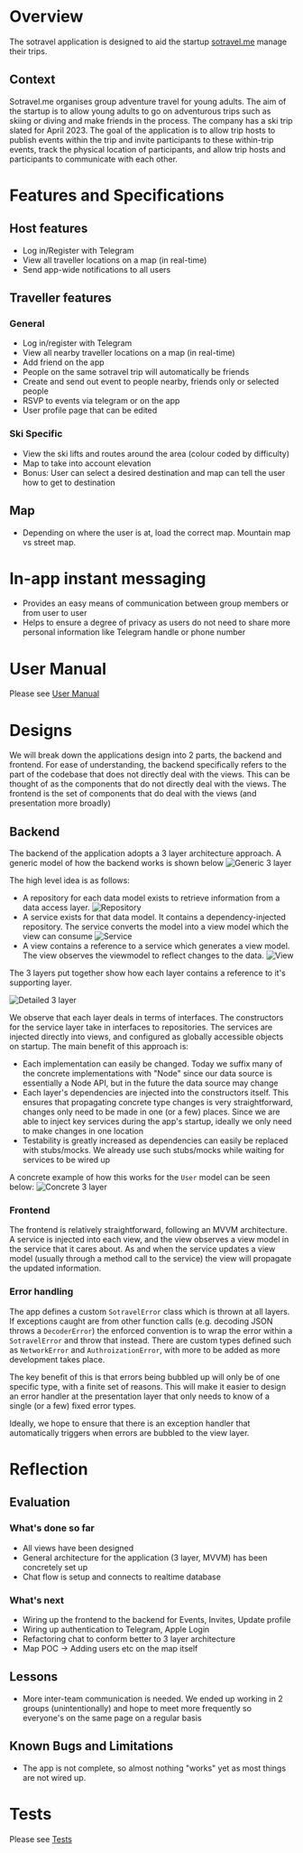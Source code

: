 # Overview

The sotravel application is designed to aid the startup
[sotravel.me](https://sotravel.me) manage their trips.

## Context

Sotravel.me organises group adventure travel for young adults. The aim of the
startup is to allow young adults to go on adventurous trips such as skiing or
diving and make friends in the process. The company has a ski trip slated for
April 2023. The goal of the application is to allow trip hosts to publish events
within the trip and invite participants to these within-trip events, track the
physical location of participants, and allow trip hosts and participants to
communicate with each other.

# Features and Specifications

## Host features

-   Log in/Register with Telegram
-   View all traveller locations on a map (in real-time)
-   Send app-wide notifications to all users

## Traveller features

### General

-   Log in/register with Telegram
-   View all nearby traveller locations on a map (in real-time)
-   Add friend on the app
-   People on the same sotravel trip will automatically be friends
-   Create and send out event to people nearby, friends only or selected people
-   RSVP to events via telegram or on the app
-   User profile page that can be edited

### Ski Specific

-   View the ski lifts and routes around the area (colour coded by difficulty)
-   Map to take into account elevation
-   Bonus: User can select a desired destination and map can tell the user how
    to get to destination

## Map

-   Depending on where the user is at, load the correct map. Mountain map vs
    street map.

# In-app instant messaging

-   Provides an easy means of communication between group members or from user
    to user
-   Helps to ensure a degree of privacy as users do not need to share more
    personal information like Telegram handle or phone number

# User Manual

Please see [User Manual](./User%20Manual.md)

# Designs

We will break down the applications design into 2 parts, the backend and
frontend. For ease of understanding, the backend specifically refers to the part
of the codebase that does not directly deal with the views. This can be thought
of as the components that do not directly deal with the views. The frontend is
the set of components that do deal with the views (and presentation more
broadly)

## Backend

The backend of the application adopts a 3 layer architecture approach. A generic
model of how the backend works is shown below ![Generic 3
layer](./diagrams/sprint-1-report/generic-3-layer.svg)

The high level idea is as follows:

-   A repository for each data model exists to retrieve information from a data
    access layer. ![Repository](./diagrams/sprint-1-report/repository-layer.svg)
-   A service exists for that data model. It contains a dependency-injected
    repository. The service converts the model into a view model which the view
    can consume ![Service](./diagrams/sprint-1-report/service-layer.svg)
-   A view contains a reference to a service which generates a view model. The
    view observes the viewmodel to reflect changes to the data.
    ![View](./diagrams/sprint-1-report/view-layer.svg)

The 3 layers put together show how each layer contains a reference to it's
supporting layer.

![Detailed 3 layer](./diagrams/sprint-1-report/generic-3-layer-detailed.svg)

We observe that each layer deals in terms of interfaces. The constructors for
the service layer take in interfaces to repositories. The services are injected
directly into views, and configured as globally accessible objects on startup.
The main benefit of this approach is:

-   Each implementation can easily be changed. Today we suffix many of the
    concrete implementations with "Node" since our data source is essentially a
    Node API, but in the future the data source may change
-   Each layer's dependencies are injected into the constructors itself. This
    ensures that propagating concrete type changes is very straightforward,
    changes only need to be made in one (or a few) places. Since we are able to
    inject key services during the app's startup, ideally we only need to make
    changes in one location
-   Testability is greatly increased as dependencies can easily be replaced with
    stubs/mocks. We already use such stubs/mocks while waiting for services to
    be wired up

A concrete example of how this works for the `User` model can be seen below:
![Concrete 3 layer](./diagrams/sprint-1-report/concrete-3-layer-profile.svg)

### Frontend

The frontend is relatively straightforward, following an MVVM architecture. A
service is injected into each view, and the view observes a view model in the
service that it cares about. As and when the service updates a view model
(usually through a method call to the service) the view will propagate the
updated information.

### Error handling

The app defines a custom `SotravelError` class which is thrown at all layers. If
exceptions caught are from other function calls (e.g. decoding JSON throws a
`DecoderError`) the enforced convention is to wrap the error within a
`SotravelError` and throw that instead. There are custom types defined such as
`NetworkError` and `AuthroizationError`, with more to be added as more
development takes place.

The key benefit of this is that errors being bubbled up will only be of one
specific type, with a finite set of reasons. This will make it easier to design
an error handler at the presentation layer that only needs to know of a single
(or a few) fixed error types.

Ideally, we hope to ensure that there is an exception handler that automatically
triggers when errors are bubbled to the view layer.

# Reflection

## Evaluation

### What's done so far

-   All views have been designed
-   General architecture for the application (3 layer, MVVM) has been concretely
    set up
-   Chat flow is setup and connects to realtime database

### What's next

-   Wiring up the frontend to the backend for Events, Invites, Update profile
-   Wiring up authentication to Telegram, Apple Login
-   Refactoring chat to conform better to 3 layer architecture
-   Map POC -> Adding users etc on the map itself

## Lessons

-   More inter-team communication is needed. We ended up working in 2 groups
    (unintentionally) and hope to meet more frequently so everyone's on the same
    page on a regular basis

## Known Bugs and Limitations

-   The app is not complete, so almost nothing "works" yet as most things are
    not wired up.

# Tests

Please see [Tests](./tests.md)

